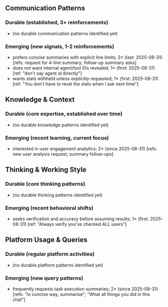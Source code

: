 ## Communication Patterns
### Durable (established, 3+ reinforcements)
- (no durable communication patterns identified yet)

### Emerging (new signals, 1-2 reinforcements)
- prefers concise summaries with explicit line limits; 2× (last: 2025-08-31) [refs: request for 4-line summary; follow-up summary asks]
- does not want internal agent/tool IDs revealed; 1× (first: 2025-08-31) [ref: "don't say agent id directly"]
- wants stats withheld unless explicitly requested; 1× (first: 2025-08-31) [ref: "You don't have to revel the stats when I ask next time"]

## Knowledge & Context
### Durable (core expertise, established over time)
- (no durable knowledge patterns identified yet)

### Emerging (recent learning, current focus)  
- interested in user engagement analytics; 2× (since 2025-08-31) [refs: new user analysis request; summary follow-ups]

## Thinking & Working Style
### Durable (core thinking patterns)
- (no durable thinking patterns identified yet)

### Emerging (recent behavioral shifts)
- seeks verification and accuracy before assuming results; 1× (first: 2025-08-31) [ref: "Always verify you've checked ALL users"]

## Platform Usage & Queries
### Durable (regular platform activities)
- (no durable platform patterns identified yet)

### Emerging (new query patterns)
- frequently requests task execution summaries; 2× (since 2025-08-31) [refs: "In concise way, summarise"; "What all things you did in this chat"]
